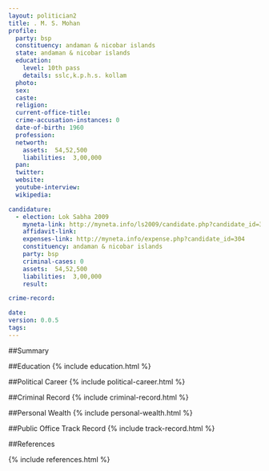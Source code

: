 ```yaml
---
layout: politician2
title: . M. S. Mohan
profile: 
  party: bsp
  constituency: andaman & nicobar islands
  state: andaman & nicobar islands
  education: 
    level: 10th pass
    details: sslc,k.p.h.s. kollam
  photo: 
  sex: 
  caste: 
  religion: 
  current-office-title: 
  crime-accusation-instances: 0
  date-of-birth: 1960
  profession: 
  networth: 
    assets:  54,52,500
    liabilities:  3,00,000
  pan: 
  twitter: 
  website: 
  youtube-interview: 
  wikipedia: 

candidature: 
  - election: Lok Sabha 2009
    myneta-link: http://myneta.info/ls2009/candidate.php?candidate_id=304
    affidavit-link: 
    expenses-link: http://myneta.info/expense.php?candidate_id=304
    constituency: andaman & nicobar islands 
    party: bsp
    criminal-cases: 0
    assets:  54,52,500
    liabilities:  3,00,000
    result:  

crime-record: 

date: 
version: 0.0.5
tags: 
---
```

##Summary


##Education
{% include education.html %}


##Political Career
{% include political-career.html %}


##Criminal Record
{% include criminal-record.html %}


##Personal Wealth
{% include personal-wealth.html %}


##Public Office Track Record
{% include track-record.html %}


##References


{% include references.html %}
